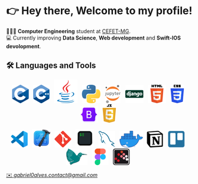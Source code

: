 <div align="center">
 <h1> 
  👉  Hey there, Welcome to my profile! 
 </h1> 
</div>


👨🏽‍💻 **Computer Engineering** student at <a href="https://www.cefetmg.br/home/"> CEFET-MG</a>.<br>💻 Currently improving **Data Science**, **Web development** and **Swift-IOS devolopment**.

## 🛠️ Languages and Tools

<p align="center">
  <img height="50" src="https://github.com/Nerd100oculoS/Nerd100oculoS/raw/main/assets/C.svg">&nbsp;&nbsp;
  <img height="50" src="https://github.com/Nerd100oculoS/Nerd100oculoS/raw/main/assets/C++.svg">&nbsp;&nbsp;
  <img height="64" src="https://github.com/Nerd100oculoS/Nerd100oculoS/raw/main/assets/java.svg">&nbsp;&nbsp;
  <img height="50" src="https://github.com/Nerd100oculoS/Nerd100oculoS/raw/main/assets/Python.svg">&nbsp;&nbsp;
  <img height="50" src="https://github.com/Nerd100oculoS/Nerd100oculoS/raw/main/assets/Jupyter.svg">&nbsp;&nbsp;
  <img height="50" src="https://github.com/Nerd100oculoS/Nerd100oculoS/raw/main/assets/django.svg">&nbsp;&nbsp;
  <img height="50" src="https://github.com/Nerd100oculoS/Nerd100oculoS/raw/main/assets/HTML5.svg">&nbsp;&nbsp;
  <img height="50" src="https://github.com/Nerd100oculoS/Nerd100oculoS/raw/main/assets/CSS3.svg">&nbsp;&nbsp;
  <img height="45" width="50" src="https://github.com/Nerd100oculoS/Nerd100oculoS/raw/main/assets/bootstrap-logo.png">&nbsp;&nbsp;
  <img height="50" src="https://github.com/Nerd100oculoS/Nerd100oculoS/raw/main/assets/javascript.svg">&nbsp;&nbsp;
<!--   <img height="50" src="https://github.com/Nerd100oculoS/Nerd100oculoS/raw/main/assets/swift.svg">&nbsp;&nbsp; -->
<!--   <img height="50" src="https://github.com/Nerd100oculoS/Nerd100oculoS/raw/main/assets/swiftui.svg">&nbsp;&nbsp; -->
</p>


<p align="center">
  <img height="45" src="https://github.com/Nerd100oculoS/Nerd100oculoS/raw/main/assets/VSCode.svg">&nbsp;&nbsp;
  <img height="50" src="https://github.com/Nerd100oculoS/Nerd100oculoS/raw/main/assets/Xcode.png">&nbsp;&nbsp;
  <img height="45" src="https://github.com/Nerd100oculoS/Nerd100oculoS/raw/main/assets/Git.svg">&nbsp;&nbsp;
  <img height="50" src="https://github.com/Nerd100oculoS/Nerd100oculoS/raw/main/assets/iterm.svg">&nbsp;&nbsp;
  <img height="45" src="https://github.com/Nerd100oculoS/Nerd100oculoS/raw/main/assets/MySQL.svg">&nbsp;&nbsp;
  <img height="45" src="https://github.com/Nerd100oculoS/Nerd100oculoS/raw/main/assets/Docker.webp">&nbsp;&nbsp;
  <img height="45" src="https://github.com/Nerd100oculoS/Nerd100oculoS/raw/main/assets/Notion.svg">&nbsp;&nbsp;
  <img height="45" src="https://github.com/Nerd100oculoS/Nerd100oculoS/raw/main/assets/trello.svg">&nbsp;&nbsp;
  <img height="45" src="https://github.com/Nerd100oculoS/Nerd100oculoS/raw/main/assets/Latex.svg">&nbsp;&nbsp;
  <img height="45" src="https://github.com/Nerd100oculoS/Nerd100oculoS/raw/main/assets/figma.svg">&nbsp;&nbsp;
  <img height="45" src="https://github.com/Nerd100oculoS/Nerd100oculoS/raw/main/assets/Scilab.png">&nbsp;&nbsp;  
</p>

<!-- <a href="https://www.linkedin.com/in/gabriel0alves/">
    <img height="25" src="https://img.shields.io/badge/LinkedIn-0077B5?style=for-the-badge&logo=linkedin&logoColor=white">
</a> <br> -->

<a href="mailto:gabriel0alves.contact@gmail.com">
  ✉️ <i>gabriel0alves.contact@gmail.com</i>
</a>
